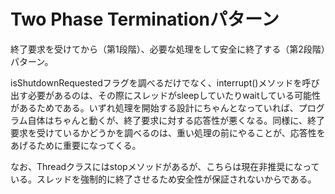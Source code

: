 # Two Phase Terminationパターン

終了要求を受けてから（第1段階）、必要な処理をして安全に終了する（第2段階）パターン。

isShutdownRequestedフラグを調べるだけでなく、interrupt()メソッドを呼び出す必要があるのは、その際にスレッドがsleepしていたりwaitしている可能性があるためである。いずれ処理を開始する設計にちゃんとなっていれば、プログラム自体はちゃんと動くが、終了要求に対する応答性が悪くなる。同様に、終了要求を受けているかどうかを調べるのは、重い処理の前にやることが、応答性をあげるために重要になってくる。

なお、Threadクラスにはstopメソッドがあるが、こちらは現在非推奨になっている。スレッドを強制的に終了させるため安全性が保証されないからである。